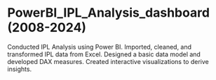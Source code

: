 # PowerBI_IPL_Analysis_dashboard (2008-2024)
Conducted IPL Analysis using Power BI.
Imported, cleaned, and transformed IPL data from Excel.
Designed a basic data model and developed DAX measures.
Created interactive visualizations to derive insights.
